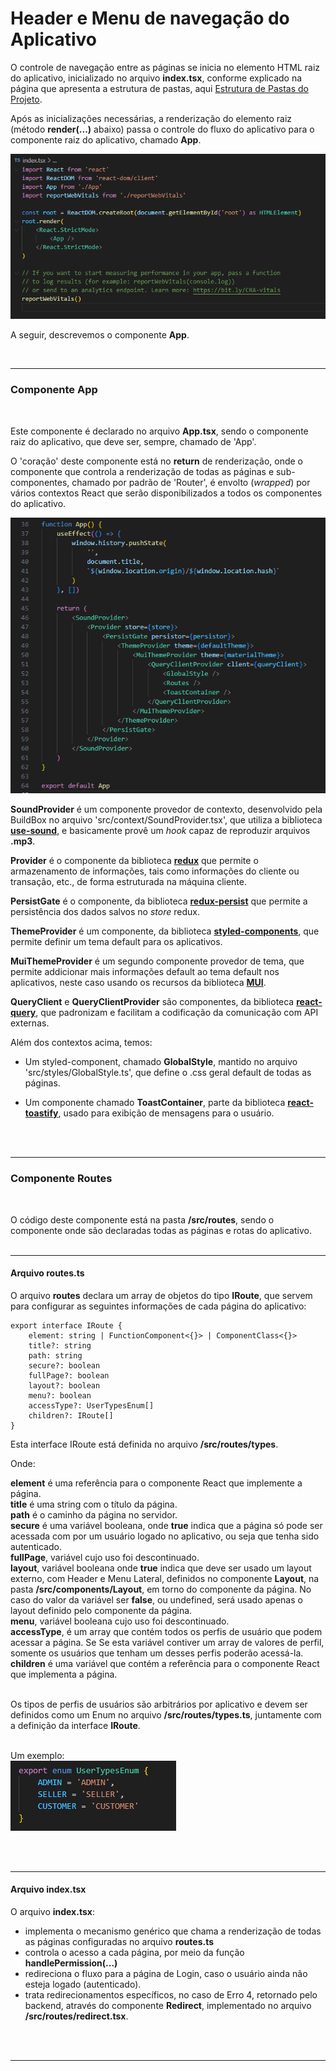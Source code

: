 # Header e Menu de navegação do Aplicativo

O controle de navegação entre as páginas se inicia no elemento HTML raiz do aplicativo, inicializado no arquivo **index.tsx**, conforme explicado na página que apresenta a estrutura de pastas, aqui [Estrutura de Pastas do Projeto](folder-structure.md).

Após as inicializações necessárias, a renderização do elemento raiz (método **render(...)** abaixo) passa o controle do fluxo do aplicativo para o componente raiz do aplicativo, chamado **App**.

![index.tsx contents](./images/index.tsx.png)

A seguir, descrevemos o componente **App**.

<br>

***

### Componente **App**

<br>

Este componente é declarado no arquivo **App.tsx**, sendo o componente raiz do aplicativo, que deve ser, sempre, chamado de 'App'.

O 'coração' deste componente está no **return** de renderização, onde o componente que controla a renderização de todas as páginas e sub-componentes, chamado por padrão de 'Router', é envolto (*wrapped*) por vários contextos React que serão disponibilizados a todos os componentes do aplicativo.

![App component](./images/app-component.png)


**SoundProvider** é um componente provedor de contexto, desenvolvido pela BuildBox no arquivo 'src/context/SoundProvider.tsx', que utiliza a biblioteca [**use-sound**](https://github.com/joshwcomeau/use-sound#readme), e basicamente provê um *hook* capaz de reproduzir arquivos **.mp3**.

**Provider** é o componente da biblioteca [**redux**](https://react-redux.js.org/) que permite o armazenamento de informações, tais como informações do cliente ou transação, etc., de forma estruturada na máquina cliente.

**PersistGate** é o componente, da biblioteca [**redux-persist**](https://github.com/rt2zz/redux-persist) que permite a persistência dos dados salvos no *store* redux.

**ThemeProvider** é um componente, da biblioteca [**styled-components**](https://styled-components.com/), que permite definir um tema default para os aplicativos.

**MuiThemeProvider** é um segundo componente provedor de tema, que permite addicionar mais informações default ao tema default nos aplicativos, neste caso usando os recursos da biblioteca [**MUI**](https://mui.com/).

**QueryClient** e **QueryClientProvider** são componentes, da biblioteca [**react-query**](https://tanstack.com/query/latest), que padronizam e facilitam a codificação da comunicação com API externas.

Além dos contextos acima, temos:

- Um styled-component, chamado **GlobalStyle**, mantido no arquivo 'src/styles/GlobalStyle.ts', que define o .css geral default de todas as páginas.

- Um componente chamado **ToastContainer**, parte da biblioteca [**react-toastify**](https://fkhadra.github.io/react-toastify), usado para exibição de mensagens para o usuário.

<br>
<br>

***

### Componente **Routes**

<br>

O código deste componente está na pasta **/src/routes**, sendo o componente onde são declaradas todas as páginas e rotas do aplicativo.
<br>
<br>

***
#### Arquivo **routes.ts**

O arquivo **routes** declara um array de objetos do tipo **IRoute**, que servem para configurar as seguintes informações de cada página do aplicativo:

    export interface IRoute {
        element: string | FunctionComponent<{}> | ComponentClass<{}>
        title?: string
        path: string
        secure?: boolean
        fullPage?: boolean
        layout?: boolean
        menu?: boolean
        accessType?: UserTypesEnum[]
        children?: IRoute[]
    }

Esta interface IRoute está definida no arquivo **/src/routes/types**.<br>

Onde:

**element** é uma referência para o componente React que implemente a página.<br>
**title** é uma string com o título da página.<br>
**path** é o caminho da página no servidor.<br>
**secure** é uma variável booleana, onde **true** indica que a página só pode ser acessada com por um usuário logado no aplicativo, ou seja que tenha sido autenticado.<br>
**fullPage**, variável cujo uso foi descontinuado.<br>
**layout**, variável booleana onde **true** indica que deve ser usado um layout externo, com Header e Menu Lateral, definidos no componente **Layout**, na pasta **/src/components/Layout**, em torno do componente da página. No caso do valor da variável ser **false**, ou undefined, será usado apenas o layout definido pelo componente da página.<br>
**menu**, variável booleana cujo uso foi descontinuado.<br>
**accessType**, é um array que contém todos os perfis de usuário que podem acessar a página. Se Se esta variável contiver um array de valores de perfil, somente os usuários que tenham um desses perfis poderão acessá-la.<br>
**children** é uma variável que contém a referência para o componente React que implementa a página.<br>
<br>

Os tipos de perfis de usuários são arbitrários por aplicativo e devem ser definidos como um Enum no arquivo **/src/routes/types.ts**, juntamente com a definição da interface **IRoute**.<br>
<br>

Um exemplo:<br>
![Exemplo de perfis de usuário](./images/user-profiles-enum.png)

<br>
<br>

***
#### Arquivo **index.tsx**

O arquivo **index.tsx**:<br>
- implementa o mecanismo genérico que chama a renderização de todas as páginas configuradas no arquivo **routes.ts**<br>
- controla o acesso a cada página, por meio da função **handlePermission(...)**<br>
- redireciona o fluxo para a página de Login, caso o usuário ainda não esteja logado (autenticado).<br>
- trata redirecionamentos específicos, no caso de Erro 4, retornado pelo backend, através do componente **Redirect**, implementado no arquivo **/src/routes/redirect.tsx**. 
<br>
<br>

***